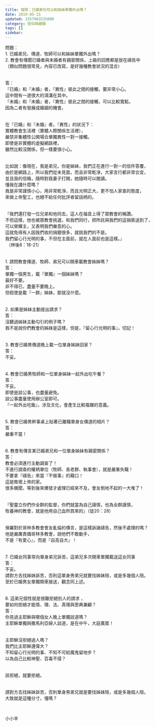 ```yaml
---
title: 發問：已婚弟兄可以和姊妹單獨外出嗎？
date: 2019-05-15
updated: 1557963235000
category: 信仰與婚姻
tags: []
sidebar: 
---
```


<div>問題：</div>
<div>1.<span style="white-space:pre"> </span>已婚弟兄、傳道、牧師可以和姊妹單獨外出嗎？</div>
<div>2.<span style="white-space:pre"> </span>教會有傳聞已婚者與未婚者有親密關係，上級的回應都是放在禱告中</div>
<div>（類似問題很常見，內容已改寫，是好幾種教會狀況的混合）</div>
<div> </div>
<div> </div>
<div>答：</div>
<div>『已婚』和『未婚』者，『異性』彼此之間的接觸，要非常小心。</div>
<div>這中間有一道很大的鴻溝在其中。</div>
<div>『未婚』和『未婚』者，『異性』彼此之間的接觸，可以比較寬鬆。</div>
<div>因為二者有發展成婚姻的機會。</div>
<div> </div>
<div> </div>
<div>在『已婚』和『未婚』者，『異性』的狀況下：</div>
<div>實體教會生活裡（實體人際關係生活裡），</div>
<div>嚴禁非集體性公開場合單獨異性一對一接觸。</div>
<div>即使是非實體的虛擬網路裡，</div>
<div>雖然比較沒關係，但一樣要很小心。</div>
<div> </div>
<div> </div>
<div>比如說：像現在，我是弟兄，你是姊妹，我們正在進行一對一的信件答覆，</div>
<div>由於是網路上，所以我們從未見面，而且非常乾淨，大家言行都非常合宜，</div>
<div>並且我的信箱，隨時對我妻子打開，她隨時可以閱讀。</div>
<div>懂我在講什麼嗎？</div>
<div>我是非常謹慎小心，用非常乾淨，而且光明正大，更不怕人家查的態度，</div>
<div>來做上帝聖工，也絕不給任何批評者留話柄的。</div>
<div> </div>
<div> </div>
<div>『我們還打發一位兄弟和他同去，這人在福音上得了眾教會的稱讚。</div>
<div>不但這樣，他也被眾教會挑選，和我們同行，把所託與我們的這捐貲送到了，</div>
<div>可以榮耀主，又表明我們樂意的心。</div>
<div>這就免得有人因我們收的捐銀很多，就挑我們的不是。</div>
<div>我們留心行光明的事，不但在主面前，就在人面前也是這樣。』</div>
<div> （林後8：18-21）</div>
<div> </div>
<div> </div>
<div>1.<span style="white-space:pre"> </span>請問教會傳道、牧師、弟兄可以開車載教會姊妹嗎？</div>
<div>答：</div>
<div>單獨一個男生，載『單獨』一個姊妹嗎？</div>
<div>最好不要。</div>
<div>非不得已，盡量不要晚上。</div>
<div>但假使是載『一群』姊妹，那就沒什麼。</div>
<div> </div>
<div> </div>
<div>2.<span style="white-space:pre"> </span>如果是姊妹主動提出請求？</div>
<div>答：</div>
<div>沒聽過姊妹主動勾引的例子嗎？</div>
<div>我不是說你們教會的姊妹是這樣，但是，『留心行光明的事』，切記！</div>
<div> </div>
<div> </div>
<div>3.<span style="white-space:pre"> </span>教會已婚男傳道晚上載一位單身姊妹回家？</div>
<div>答：</div>
<div>不妥。</div>
<div> </div>
<div> </div>
<div>4.<span style="white-space:pre"> </span>教會已婚男牧師和一位單身姊妹一起外出吃午餐？</div>
<div>答：</div>
<div>不妥。</div>
<div>即使是談公事，也盡量避免。</div>
<div>談公事盡量使用辦公室即可。</div>
<div>『一起外出吃飯』，涉及文化，會產生比較複雜的意義。</div>
<div> </div>
<div> </div>
<div>5.<span style="white-space:pre"> </span>教會已婚男幹事桌上貼著已離職單身女傳道的相片？</div>
<div>答：</div>
<div>嚴重不當！</div>
<div> </div>
<div> </div>
<div>6.<span style="white-space:pre"> </span>教會有傳言某已婚弟兄和一位單身姊妹有親密關係？</div>
<div>答：</div>
<div>教會必須進行主動調查了！</div>
<div>不進行調查的權柄單位（牧師、長老群、執事會），就是嚴重失職！</div>
<div>不要拿『禱告』來當『不做事』的藉口！</div>
<div>這是敗壞上帝的家。</div>
<div>很多醜聞，等到後來爆發才處理已經來不及，會友倒地不起的一大堆了！</div>
<div>  </div>
<div> </div>
<div>『聖靈立你們作全群的監督，你們就當為自己謹慎，也為全群謹慎，</div>
<div>牧養神的教會，就是他用自己血所買來的』（徒20：28）</div>
<div> </div>
<div> </div>
<div>保羅對於哥林多教會會友亂倫的傳言，是這樣訴諸禱告，然後不處理的嗎？</div>
<div>他是嚴厲責備哥林多教會，說他們不敢動手，</div>
<div>不是『有愛心』，而是『自高自大』！</div>
<div> </div>
<div> </div>
<div>7.<span style="white-space:pre"> </span>已婚女同事常向單身弟兄訴苦，這弟兄多次開車單獨載送這女同事</div>
<div>答：</div>
<div>不妥。</div>
<div>請對方去找姊妹訴苦，否則這單身男弟兄就要找姊妹陪，或是多幾個人陪。</div>
<div>至於已婚男女單獨開車接送，觀念同上述。</div>
<div> </div>
<div> </div>
<div>8.<span style="white-space:pre"> </span>這弟兄個性就是很難拒絕別人的請求 ，</div>
<div>要如何拒絕才能情、理、法、真理與恩典兼顧？</div>
<div>答：</div>
<div>你見過主耶穌與哪個女人晚上單獨談道嗎？</div>
<div>主耶穌單獨與撒馬利亞婦人談道，是在中午，大庭廣眾！</div>
<div> </div>
<div> </div>
<div>主耶穌沒拒絕過人嗎？</div>
<div>我們比主耶穌還偉大？</div>
<div>不知留心行光明的事、不知不可給魔鬼留地步？</div>
<div>以為自己比較神聖、百毒不侵？</div>
<div> </div>
<div> </div>
<div>該拒絕，就要拒絕。</div>
<div> </div>
<div> </div>
<div>請對方去找姊妹訴苦，否則單身男弟兄就是要找姊妹陪，或是多幾個人陪。</div>
<div>大致就是這種分寸，懂嗎？</div>
<p> </p>
<p>小小羊</p>
<p> </p>
